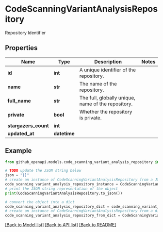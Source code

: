 # CodeScanningVariantAnalysisRepository

Repository Identifier

## Properties

Name | Type | Description | Notes
------------ | ------------- | ------------- | -------------
**id** | **int** | A unique identifier of the repository. | 
**name** | **str** | The name of the repository. | 
**full_name** | **str** | The full, globally unique, name of the repository. | 
**private** | **bool** | Whether the repository is private. | 
**stargazers_count** | **int** |  | 
**updated_at** | **datetime** |  | 

## Example

```python
from github_openapi.models.code_scanning_variant_analysis_repository import CodeScanningVariantAnalysisRepository

# TODO update the JSON string below
json = "{}"
# create an instance of CodeScanningVariantAnalysisRepository from a JSON string
code_scanning_variant_analysis_repository_instance = CodeScanningVariantAnalysisRepository.from_json(json)
# print the JSON string representation of the object
print(CodeScanningVariantAnalysisRepository.to_json())

# convert the object into a dict
code_scanning_variant_analysis_repository_dict = code_scanning_variant_analysis_repository_instance.to_dict()
# create an instance of CodeScanningVariantAnalysisRepository from a dict
code_scanning_variant_analysis_repository_from_dict = CodeScanningVariantAnalysisRepository.from_dict(code_scanning_variant_analysis_repository_dict)
```
[[Back to Model list]](../README.md#documentation-for-models) [[Back to API list]](../README.md#documentation-for-api-endpoints) [[Back to README]](../README.md)


